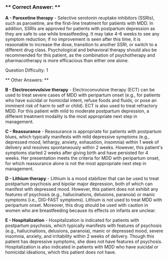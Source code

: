 ### ** Correct Answer: **

**A - Paroxetine therapy** - Selective serotonin reuptake inhibitors (SSRIs), such as paroxetine, are the first-line treatment for patients with MDD. In addition, SSRIs are approved for patients with postpartum depression as they are safe to use while breastfeeding. It may take 4–6 weeks to see any symptom reduction; if no improvement is seen after this time, it is reasonable to increase the dose, transition to another SSRI, or switch to a different drug class. Psychological and behavioral therapy should also be recommended for this patient, as the combination of psychotherapy and pharmacotherapy is more efficacious than either one alone.

Question Difficulty: 1

** Other Answers: **

**B - Electroconvulsive therapy** - Electroconvulsive therapy (ECT) can be used to treat severe cases of MDD with peripartum onset (e.g., for patients who have suicidal or homicidal intent, refuse foods and fluids, or pose an imminent risk of harm to self or child). ECT is also used to treat refractory MDD. For this patient with mild to moderate postpartum depression, a different treatment modality is the most appropriate next step in management.

**C - Reassurance** - Reassurance is appropriate for patients with postpartum blues, which typically manifests with mild depressive symptoms (e.g., depressed mood, lethargy, anxiety, exhaustion, insomnia) within 1 week of delivery and resolves spontaneously within 2 weeks. However, this patient's symptoms started 2 weeks after giving birth and have persisted for 4 weeks. Her presentation meets the criteria for MDD with peripartum onset, for which reassurance alone is not the most appropriate next step in management.

**D - Lithium therapy** - Lithium is a mood stabilizer that can be used to treat postpartum psychosis and bipolar major depression, both of which can manifest with depressed mood. However, this patient does not exhibit any features of psychosis (e.g., hallucinations, delusions, paranoia) or manic symptoms (i.e., DIG-FAST symptoms). Lithium is not used to treat MDD with peripartum onset. Moreover, this drug should be used with caution in women who are breastfeeding because its effects on infants are unclear.

**E - Hospitalization** - Hospitalization is indicated for patients with postpartum psychosis, which typically manifests with features of psychosis (e.g., hallucinations, delusions, paranoia), manic or depressed mood, severe insomnia, anxiety, and irritability within 2 weeks of delivery. Though this patient has depressive symptoms, she does not have features of psychosis. Hospitalization is also indicated in patients with MDD who have suicidal or homicidal ideations, which this patient does not have.

